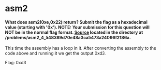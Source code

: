 # asm2
#### What does asm2(0xe,0x22) return? Submit the flag as a hexadecimal value (starting with '0x'). NOTE: Your submission for this question will NOT be in the normal flag format. [Source](https://2019shell1.picoctf.com/static/0aa428ebfb791110121c300e7d8e9abd/test.S) located in the directory at /problems/asm2_4_548389d70e48a3ca5473a24096f2186a.

This time the assembly has a loop in it. After converting the assembly to the code above and running it we get the output 0xd3.

Flag: 0xd3
